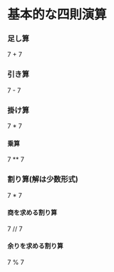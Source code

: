 # 基本的な四則演算

### 足し算
7 + 7

### 引き算
7 - 7

### 掛け算
7 * 7
#### 乗算
7 ** 7

### 割り算(解は少数形式)
7 * 7
#### 商を求める割り算
7 // 7
#### 余りを求める割り算
7 % 7

